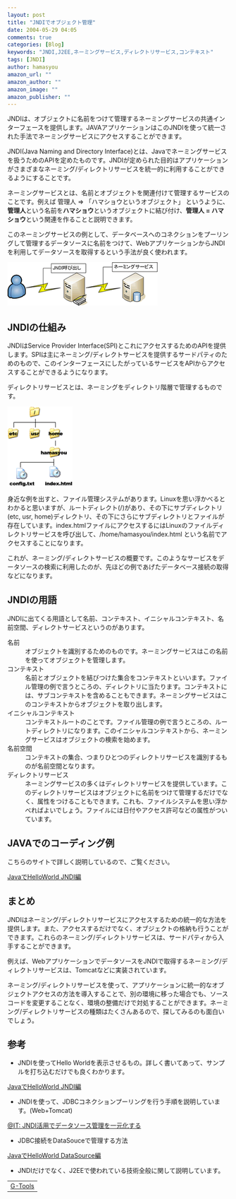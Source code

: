 ```yaml
---
layout: post
title: "JNDIでオブジェクト管理"
date: 2004-05-29 04:05
comments: true
categories: [Blog]
keywords: "JNDI,J2EE,ネーミングサービス,ディレクトリサービス,コンテキスト"
tags: [JNDI]
author: hamasyou
amazon_url: ""
amazon_author: ""
amazon_image: ""
amazon_publisher: ""
---
```


JNDIは、オブジェクトに名前をつけて管理するネーミングサービスの共通インターフェースを提供します。JAVAアプリケーションはこのJNDIを使って統一された手法でネーミングサービスにアクセスすることができます。

JNDI(Java Naming and Directory Interface)とは、Javaでネーミングサービスを扱うためのAPIを定めたものです。JNDIが定められた目的はアプリケーションがさまざまなネーミング/ディレクトリサービスを統一的に利用することができるようにすることです。

ネーミングサービスとは、名前とオブジェクトを関連付けて管理するサービスのことです。例えば 管理人 =&gt; 「ハマショウというオブジェクト」 というように、<strong>管理人</strong>という名前を<strong>ハマショウ</strong>というオブジェクトに結び付け、<b>管理人 = ハマショウ</b>という関連を作ることと説明できます。


<!-- more -->

このネーミングサービスの例として、データベースへのコネクションをプーリングして管理するデータソースに名前をつけて、WebアプリケーションからJNDIを利用してデータソースを取得するという手法が良く使われます。

<img src="/images/jndi/jndi_call.gif" />

<h2>JNDIの仕組み</h2>

JNDIはService Provider Interface(SPI)とこれにアクセスするためのAPIを提供します。SPIは主にネーミング/ディレクトサービスを提供するサードパティのためのもので、このインターフェースにしたがっているサービスをAPIからアクセスすることができるようになります。

ディレクトリサービスとは、ネーミングをディレクトリ階層で管理するものです。

<img src="/images/jndi/directory.gif" />

身近な例を出すと、ファイル管理システムがあります。Linuxを思い浮かべるとわかると思いますが、ルートディレクト(/)があり、その下にサブディレクトリ(etc, usr, home)ディレクトリ、その下にさらにサブディレクトリとファイルが存在しています。index.htmlファイルにアクセスするにはLinuxのファイルディレクトリサービスを呼び出して、/home/hamasyou/index.html という名前でアクセスすることになります。

これが、ネーミング/ディレクトサービスの概要です。このようなサービスをデータソースの検索に利用したのが、先ほどの例であげたデータベース接続の取得などになります。

<h2>JNDIの用語</h2>

JNDIに出てくる用語として名前、コンテキスト、イニシャルコンテキスト、名前空間、ディレクトサービスというのがあります。

<dl>
<dt>名前</dt>
<dd>
オブジェクトを識別するためのものです。ネーミングサービスはこの名前を使ってオブジェクトを管理します。
</dd>
<dt>コンテキスト</dt>
<dd>
名前とオブジェクトを結びつけた集合をコンテキストといいます。ファイル管理の例で言うところの、ディレクトリに当たります。コンテキストには、サブコンテキストを含めることもできます。ネーミングサービスはこのコンテキストからオブジェクトを取り出します。
</dd>
<dt>イニシャルコンテキスト</dt>
<dd>コンテキストルートのことです。ファイル管理の例で言うところの、ルートディレクトリになります。このイニシャルコンテキストから、ネーミングサービスはオブジェクトの検索を始めます。
</dd>
<dt>名前空間</dt>
<dd>コンテキストの集合、つまりひとつのディレクトリサービスを識別するものが名前空間となります。</dd>
<dt>ディレクトリサービス</dt>
<dd>
ネーミングサービスの多くはディレクトリサービスを提供しています。このディレクトリサービスはオブジェクトに名前をつけて管理するだけでなく、属性をつけることもできます。これも、ファイルシステムを思い浮かべればよいでしょう。ファイルには日付やアクセス許可などの属性がついています。
</dd>
</dl>

<h2>JAVAでのコーディング例</h2>

こちらのサイトで詳しく説明しているので、ご覧ください。

<a href="http://www.hellohiro.com/jndi.htm" rel="external nofollow">JavaでHelloWorld JNDI編</a>

<h2>まとめ</h2>

JNDIはネーミング/ディレクトリサービスにアクセスするための統一的な方法を提供します。また、アクセスするだけでなく、オブジェクトの格納も行うことができます。これらのネーミング/ディレクトリサービスは、サードパティから入手することができます。

例えば、WebアプリケーションでデータソースをJNDIで取得するネーミング/ディレクトリサービスは、Tomcatなどに実装されています。

ネーミング/ディレクトリサービスを使って、アプリケーションに統一的なオブジェクトアクセスの方法を導入することで、別の環境に移った場合でも、ソースコードを変更することなく、環境の整備だけで対処することができます。ネーミング/ディレクトリサービスの種類はたくさんあるので、探してみるのも面白いでしょう。

<h2>参考</h2>

+ JNDIを使ってHello Worldを表示させるもの。詳しく書いてあって、サンプルを打ち込むだけでも良くわかります。

<a href="http://www.hellohiro.com/jndi.htm" rel="external nofollow">JavaでHelloWorld JNDI編</a>

+ JNDIを使って、JDBCコネクションプーリングを行う手順を説明しています。(Web+Tomcat)

<a href="http://www.atmarkit.co.jp/fjava/javatips/004container003.html" rel="external nofollow">@IT: JNDI活用でデータソース管理を一元化する</a>

+ JDBC接続をDataSouceで管理する方法

<a href="http://www.hellohiro.com/datasource.htm" rel="external nofollow">JavaでHelloWorld DataSource編</a>

+ JNDIだけでなく、J2EEで使われている技術全般に関して説明しています。

<div class="rakuten"><table width="400" border="0" cellpadding="5"><tr><td colspan="2"><a href="http://www.amazon.co.jp/exec/obidos/ASIN/4756144209/sorehabooks-22/" rel="external nofollow">G-Tools</a></font><br /></td></tr></table></div>




